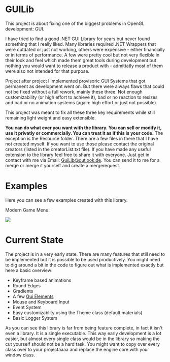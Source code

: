 # GUILib

This project is about fixing one of the biggest problems in OpenGL development: GUI.

I have tried to find a good .NET GUI Library for years but never found something that I really liked. Many libraries required .NET Wrappers that were outdated or just not working, others were expensive - either financially or in terms of performance. A few were pretty cool but not very flexible in their look and feel which made them great tools during development but nothing you would want to release a product with - admittatly most of them were also not intended for that purpose. 

Project after project I implemented provisoric GUI Systems that got permanent as development went on. But there were always flaws that could not be fixed without a full rework, mainly these three: Not enough customizability (or high effort to achieve it), bad or no reaction to resizes and bad or no animation systems (again: high effort or just not possible). 

This project was meant to fix all these three key requirements while still remaining light weight and easy extensible. 

**You can do what ever you want with the library. You can sell or modify it, use it privatly or commercially. You can treat it as if this is your code.** The exception is the Resource folder. There are a few files in there that I have not created myself. If you want to use those please contact the original creators (listed in the creatorList.txt file). If you have made any useful extension to the library feel free to share it with everyone. Just get in contact with me via Email: GuiLib@outlook.de. You can send it to me for a merge or merge it yourself and create a mergerequest.

# Examples

Here you can see a few examples created with this library.

Modern Game Menu:

[![](http://img.youtube.com/vi/sBSMbJIkFvs/0.jpg)](http://www.youtube.com/watch?v=sBSMbJIkFvs "")

# Current State

The project is in a very early state. There are many features that still need to be implemented but it is possible to be used productively. You might need to dig around a bit in the code to figure out what is implemented exactly but here a basic overview:
- Keyframe based animations
- Round Edges
- Gradients
- A few [Gui Elements](https://github.com/JeremyFunk/GUILib/tree/master/GUILib/GUI/GuiElements)
- Mouse and Keyboard Input
- Event System
- Easy customizablity using the Theme class (default materials)
- Basic Logger System

As you can see this library is far from being feature complete, in fact it isn't even a library. It is a single executable. This way early development is a lot easier, but almost every single class would be in the library so making the cut yourself should not be a hard task. You might want to copy over every class over to your projectaaaa and replace the engine core with your window class. 
